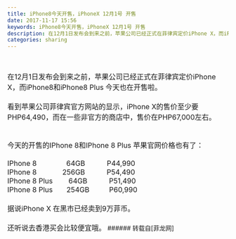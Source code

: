 ```yaml
---
title: iPhone8今天开售，iPhoneX 12月1号 开售
date: 2017-11-17 15:56
keywords: iPhone8今天开售，iPhoneX 12月1号 开售
description: 在12月1日发布会到来之前，苹果公司已经正式在菲律宾定价iPhone X，而iPhone8和iPhone8 Plus 今天也在开售啦。看到苹果公司菲律宾官方网站的显示，iPhone X的售价至少要PHP64,490，而在一些非官方的商店中，售价在PHP67,000左右。今天的开售的IPhone 8和IPhone 8 Plus 苹果官网价格也有了：IPhone 8               64GB           P44,990IPhone 8             256GB           P54,490IPhone 8 Plus        64GB           P51,490IPhone 8 Plus       254GB          P60,990据说iPhone X 在黑市已经卖到9万菲币。还听说去香港买会比较便宜哦。
categories: sharing
---
```

<td class="t_f" id="postmessage_983241">

<br/>
<br/>
<font size="3">在12月1日发布会到来之前，苹果公司已经正式在菲律宾定价iPhone X，而iPhone8和iPhone8 Plus 今天也在开售啦。<br/>
<br/>
看到苹果公司菲律宾官方网站的显示，</font><font size="3">iPhone X的售价至少要PHP64,490，而在一些非官方的商店中，售价在PHP67,000左右。</font><font size="3"><br/>
<div align="center"><img alt="" border="0" class="zoom" data-cf-modified-feedfa7f8eb40937ec7b9511-="" file="http://www.flw.ph/forum.php?mod=image&amp;aid=679459&amp;size=300x300&amp;key=57477c3ccc1245dc&amp;nocache=yes&amp;type=fixnone" id="aimg_K591v" lazyloadthumb="1" onclick="" onmouseover="" src="http://www.flw.ph/forum.php?mod=image&amp;aid=679459&amp;size=300x300&amp;key=57477c3ccc1245dc&amp;nocache=yes&amp;type=fixnone"/><br/>
</div><font size="3"><br/>
</font><br/>
今天的开售的</font><font size="3">IPhone 8和</font><font size="3">IPhone 8 Plus </font><font size="3">苹果官网价格也有了：<br/>
<br/>
IPhone 8               64GB           P44,990<br/>
IPhone 8             256GB           P54,490<br/>
IPhone 8 Plus        64GB           P51,490<br/>
IPhone 8 Plus       254GB          P60,990<br/>
<br/>
据说iPhone X 在黑市已经卖到9万菲币。<br/>
<br/>
还听说去香港买会比较便宜哦。</font></td>
###### 转载自[菲龙网]